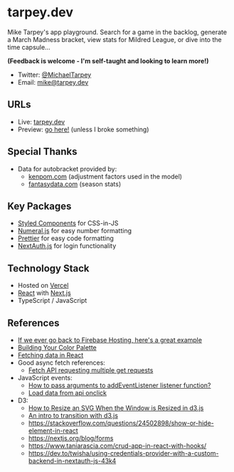# tarpey.dev

Mike Tarpey's app playground. Search for a game in the backlog, generate a March Madness bracket, view stats for Mildred League, or dive into the time capsule...

**(Feedback is welcome - I'm self-taught and looking to learn more!)**
* Twitter: [@MichaelTarpey](https://twitter.com/MichaelTarpey)
* Email: [mike@tarpey.dev](mailto:mike@tarpey.dev)

## URLs
* Live: [tarpey.dev](https://tarpey.dev/)
* Preview: [go here!](https://next-tarpeydev-git-dev-annuitydew.vercel.app) (unless I broke something)

## Special Thanks
* Data for autobracket provided by:
  * [kenpom.com](https://jodie.lekoarts.de) (adjustment factors used in the model)
  * [fantasydata.com](https://fantasydata.com/) (season stats)

## Key Packages
* [Styled Components](https://styled-components.com) for CSS-in-JS
* [Numeral.js](http://numeraljs.com) for easy number formatting
* [Prettier](https://prettier.io) for easy code formatting
* [NextAuth.js](https://next-auth.js.org/) for login functionality

## Technology Stack
* Hosted on [Vercel](https://vercel.com)
* [React](https://reactjs.org) with [Next.js](https://nextjs.org)
* TypeScript / JavaScript

## References
* [If we ever go back to Firebase Hosting, here's a great example](https://github.com/vercel/next.js/tree/canary/examples/with-firebase-hosting)
* [Building Your Color Palette](https://refactoringui.com/previews/building-your-color-palette/)
* [Fetching data in React](https://stackoverflow.com/questions/46586656/reactjs-display-fetch-response-onclick)
* Good async fetch references:
  * [Fetch API requesting multiple get requests](https://stackoverflow.com/questions/46241827/fetch-api-requesting-multiple-get-requests)
* JavaScript events:
  * [How to pass arguments to addEventListener listener function?](https://stackoverflow.com/questions/256754/how-to-pass-arguments-to-addeventlistener-listener-function)
  * [Load data from api onclick](https://stackoverflow.com/questions/45353852/load-data-from-api-onclick)
* D3:
  * [How to Resize an SVG When the Window is Resized in d3.js](https://chartio.com/resources/tutorials/how-to-resize-an-svg-when-the-window-is-resized-in-d3-js/)
  * [An intro to transition with d3.js](https://www.d3-graph-gallery.com/graph/interactivity_transition.html)
  * https://stackoverflow.com/questions/24502898/show-or-hide-element-in-react
  * https://nextjs.org/blog/forms
  * https://www.taniarascia.com/crud-app-in-react-with-hooks/
  * https://dev.to/twisha/using-credentials-provider-with-a-custom-backend-in-nextauth-js-43k4
